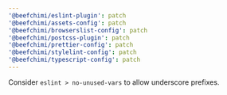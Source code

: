 ```yaml
---
'@beefchimi/eslint-plugin': patch
'@beefchimi/assets-config': patch
'@beefchimi/browserslist-config': patch
'@beefchimi/postcss-plugin': patch
'@beefchimi/prettier-config': patch
'@beefchimi/stylelint-config': patch
'@beefchimi/typescript-config': patch
---
```


Consider `eslint > no-unused-vars` to allow underscore prefixes.
